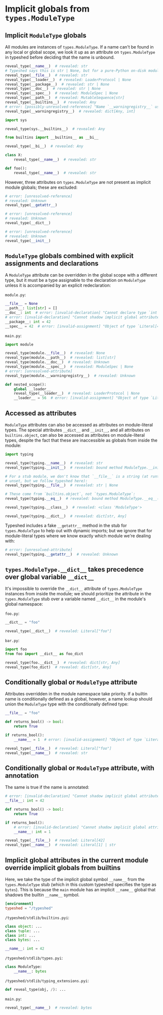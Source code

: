 # Implicit globals from `types.ModuleType`

## Implicit `ModuleType` globals

All modules are instances of `types.ModuleType`. If a name can't be found in any local or global
scope, we look it up as an attribute on `types.ModuleType` in typeshed before deciding that the name
is unbound.

```py
reveal_type(__name__)  # revealed: str
# Typeshed says this is str | None, but for a pure-Python on-disk module its always str
reveal_type(__file__)  # revealed: str
reveal_type(__loader__)  # revealed: LoaderProtocol | None
reveal_type(__package__)  # revealed: str | None
reveal_type(__doc__)  # revealed: str | None
reveal_type(__spec__)  # revealed: ModuleSpec | None
reveal_type(__path__)  # revealed: MutableSequence[str]
reveal_type(__builtins__)  # revealed: Any
# error: [possibly-unresolved-reference] "Name `__warningregistry__` used when possibly not defined"
reveal_type(__warningregistry__)  # revealed: dict[Any, int]

import sys

reveal_type(sys.__builtins__)  # revealed: Any

from builtins import __builtins__ as __bi__

reveal_type(__bi__)  # revealed: Any

class X:
    reveal_type(__name__)  # revealed: str

def foo():
    reveal_type(__name__)  # revealed: str
```

However, three attributes on `types.ModuleType` are not present as implicit module globals; these
are excluded:

```py
# error: [unresolved-reference]
# revealed: Unknown
reveal_type(__getattr__)

# error: [unresolved-reference]
# revealed: Unknown
reveal_type(__dict__)

# error: [unresolved-reference]
# revealed: Unknown
reveal_type(__init__)
```

## `ModuleType` globals combined with explicit assignments and declarations

A `ModuleType` attribute can be overridden in the global scope with a different type, but it must be
a type assignable to the declaration on `ModuleType` unless it is accompanied by an explicit
redeclaration:

`module.py`:

```py
__file__ = None
__path__: list[str] = []
__doc__: int  # error: [invalid-declaration] "Cannot declare type `int` for inferred type `str | None`"
# error: [invalid-declaration] "Cannot shadow implicit global attribute `__package__` with declaration of type `int`"
__package__: int = 42
__spec__ = 42  # error: [invalid-assignment] "Object of type `Literal[42]` is not assignable to `ModuleSpec | None`"
```

`main.py`:

```py
import module

reveal_type(module.__file__)  # revealed: None
reveal_type(module.__path__)  # revealed: list[str]
reveal_type(module.__doc__)  # revealed: Unknown
reveal_type(module.__spec__)  # revealed: ModuleSpec | None
# error: [unresolved-attribute]
reveal_type(module.__warningregistry__)  # revealed: Unknown

def nested_scope():
    global __loader__
    reveal_type(__loader__)  # revealed: LoaderProtocol | None
    __loader__ = 56  # error: [invalid-assignment] "Object of type `Literal[56]` is not assignable to `LoaderProtocol | None`"
```

## Accessed as attributes

`ModuleType` attributes can also be accessed as attributes on module-literal types. The special
attributes `__dict__` and `__init__`, and all attributes on `builtins.object`, can also be accessed
as attributes on module-literal types, despite the fact that these are inaccessible as globals from
inside the module:

```py
import typing

reveal_type(typing.__name__)  # revealed: str
reveal_type(typing.__init__)  # revealed: bound method ModuleType.__init__(name: str, doc: str | None = EllipsisType) -> None

# For a stub module, we don't know that `__file__` is a string (at runtime it may be entirely
# unset, but we follow typeshed here):
reveal_type(typing.__file__)  # revealed: str | None

# These come from `builtins.object`, not `types.ModuleType`:
reveal_type(typing.__eq__)  # revealed: bound method ModuleType.__eq__(value: object, /) -> bool

reveal_type(typing.__class__)  # revealed: <class 'ModuleType'>

reveal_type(typing.__dict__)  # revealed: dict[str, Any]
```

Typeshed includes a fake `__getattr__` method in the stub for `types.ModuleType` to help out with
dynamic imports; but we ignore that for module-literal types where we know exactly which module
we're dealing with:

```py
# error: [unresolved-attribute]
reveal_type(typing.__getattr__)  # revealed: Unknown
```

## `types.ModuleType.__dict__` takes precedence over global variable `__dict__`

It's impossible to override the `__dict__` attribute of `types.ModuleType` instances from inside the
module; we should prioritize the attribute in the `types.ModuleType` stub over a variable named
`__dict__` in the module's global namespace:

`foo.py`:

```py
__dict__ = "foo"

reveal_type(__dict__)  # revealed: Literal["foo"]
```

`bar.py`:

```py
import foo
from foo import __dict__ as foo_dict

reveal_type(foo.__dict__)  # revealed: dict[str, Any]
reveal_type(foo_dict)  # revealed: dict[str, Any]
```

## Conditionally global or `ModuleType` attribute

Attributes overridden in the module namespace take priority. If a builtin name is conditionally
defined as a global, however, a name lookup should union the `ModuleType` type with the
conditionally defined type:

```py
__file__ = "foo"

def returns_bool() -> bool:
    return True

if returns_bool():
    __name__ = 1  # error: [invalid-assignment] "Object of type `Literal[1]` is not assignable to `str`"

reveal_type(__file__)  # revealed: Literal["foo"]
reveal_type(__name__)  # revealed: str
```

## Conditionally global or `ModuleType` attribute, with annotation

The same is true if the name is annotated:

```py
# error: [invalid-declaration] "Cannot shadow implicit global attribute `__file__` with declaration of type `int`"
__file__: int = 42

def returns_bool() -> bool:
    return True

if returns_bool():
    # error: [invalid-declaration] "Cannot shadow implicit global attribute `__name__` with declaration of type `int`"
    __name__: int = 1

reveal_type(__file__)  # revealed: Literal[42]
reveal_type(__name__)  # revealed: Literal[1] | str
```

## Implicit global attributes in the current module override implicit globals from builtins

Here, we take the type of the implicit global symbol `__name__` from the `types.ModuleType` stub
(which in this custom typeshed specifies the type as `bytes`). This is because the `main` module has
an implicit `__name__` global that shadows the builtin `__name__` symbol.

```toml
[environment]
typeshed = "/typeshed"
```

`/typeshed/stdlib/builtins.pyi`:

```pyi
class object: ...
class tuple: ...
class int: ...
class bytes: ...

__name__: int = 42
```

`/typeshed/stdlib/types.pyi`:

```pyi
class ModuleType:
    __name__: bytes
```

`/typeshed/stdlib/typing_extensions.pyi`:

```pyi
def reveal_type(obj, /): ...
```

`main.py`:

```py
reveal_type(__name__)  # revealed: bytes
```
